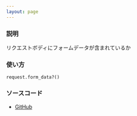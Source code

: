 ```yaml
---
layout: page
---
```


### 説明

リクエストボディにフォームデータが含まれているか

### 使い方

    request.form_data?()

### ソースコード

- [GitHub](https://github.com/rails/rails/blob/984c3ef2775781d47efa9f541ce570daa2434a80/actionpack/lib/action_dispatch/http/request.rb#L351)
